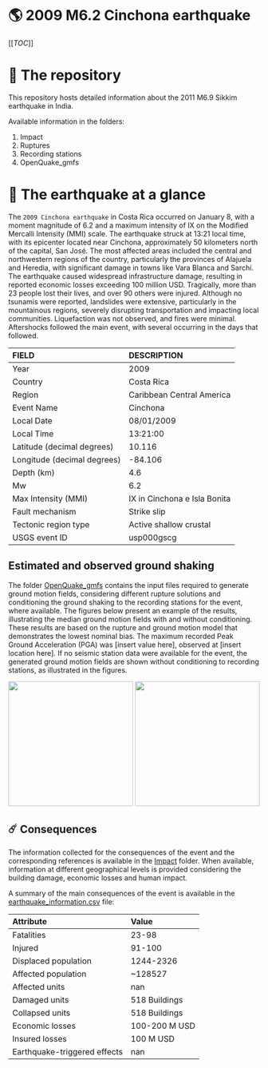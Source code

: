 # 🌎 2009 M6.2 Cinchona earthquake
[[_TOC_]]

# 📂 The repository

This repository hosts detailed information about the 2011 M6.9 Sikkim earthquake in India.

Available information in the folders:

1. Impact
2. Ruptures
3. Recording stations
4. OpenQuake_gmfs


# 🚀 The earthquake at a glance

The `2009 Cinchona earthquake` in Costa Rica occurred on January 8, with a moment magnitude of 6.2 and a maximum intensity of IX on the Modified Mercalli Intensity (MMI) scale. The earthquake struck at 13:21 local time, with its epicenter located near Cinchona, approximately 50 kilometers north of the capital, San José. The most affected areas included the central and northwestern regions of the country, particularly the provinces of Alajuela and Heredia, with significant damage in towns like Vara Blanca and Sarchí. The earthquake caused widespread infrastructure damage, resulting in reported economic losses exceeding 100 million USD. Tragically, more than 23 people lost their lives, and over 90 others were injured. Although no tsunamis were reported, landslides were extensive, particularly in the mountainous regions, severely disrupting transportation and impacting local communities. Liquefaction was not observed, and fires were minimal. Aftershocks followed the main event, with several occurring in the days that followed.

| FIELD | DESCRIPTION |
|:-------|:-------------|
| Year | 2009 |
| Country | Costa Rica |
| Region | Caribbean Central America |
| Event Name | Cinchona |
| Local Date | 08/01/2009 |
| Local Time | 13:21:00 |
| Latitude (decimal degrees) | 10.116 |
| Longitude (decimal degrees) | -84.106 |
| Depth (km) | 4.6 |
| Mw | 6.2 |
| Max Intensity (MMI) | IX in Cinchona e Isla Bonita  |
| Fault mechanism | Strike slip |
| Tectonic region type | Active shallow crustal  |
| USGS event ID | usp000gscg |

## Estimated and observed ground shaking

The folder [OpenQuake_gmfs](./OpenQuake_gmfs/) contains the input files required to generate ground motion fields, considering different rupture solutions and conditioning the ground shaking to the recording stations for the event, where available. The figures below present an example of the results, illustrating the median ground motion fields with and without conditioning. These results are based on the rupture and ground motion model that demonstrates the lowest nominal bias. The maximum recorded Peak Ground Acceleration (PGA) was [insert value here], observed at [insert location here]. If no seismic station data were available for the event, the generated ground motion fields are shown without conditioning to recording stations, as illustrated in the figures.

<img src="./4_OpenQuake_gmfs/median_gmf_stations_none.png" height="250">
<img src="./4_OpenQuake_gmfs/median_gmf_stations_seismic.png" height="250">

## ☄️ Consequences

The information collected for the consequences of the event and the corresponding references is available in the [Impact](./Impact) folder. When available, information at different geographical levels is provided considering the building damage, economic losses and human impact.

A summary of the main consequences of the event is available in the [earthquake_information.csv](./earthquake_information.csv) file:

| Attribute | Value |
|:-------|:-------------|
| Fatalities | 23-98 |
| Injured | 91-100 |
| Displaced population | 1244-2326 |
| Affected population | ~128527 |
| Affected units | nan |
| Damaged units | 518 Buildings |
| Collapsed units | 518 Buildings |
| Economic losses | 100-200 M USD |
| Insured losses | 100 M USD |
| Earthquake-triggered effects | nan |